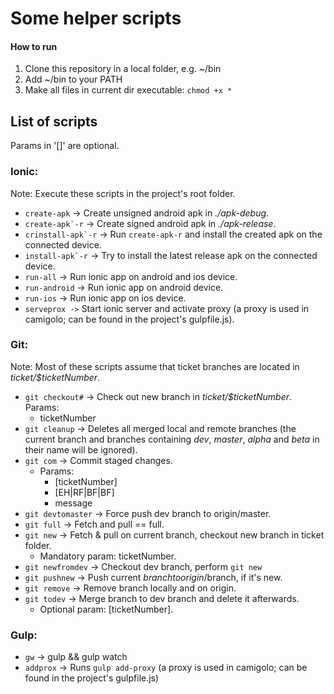 # Some helper scripts

#### How to run

1. Clone this repository in a local folder, e.g. ~/bin
2. Add ~/bin to your PATH
3. Make all files in current dir executable: ```chmod +x *```

## List of scripts
Params in '[]' are optional.

### Ionic:
Note: Execute these scripts in the project's root folder.
- ```create-apk``` -> Create unsigned android apk in _./apk-debug_.
- ```create-apk`-r``` -> Create signed android apk in _./apk-release_.
- ```crinstall-apk`-r``` -> Run ```create-apk-r``` and install the created apk on the connected device.
- ```install-apk`-r``` -> Try to install the latest release apk on the connected device.
- ```run-all``` -> Run ionic app on android and ios device.
- ```run-android``` -> Run ionic app on android device.
- ```run-ios``` -> Run ionic app on ios device.
- ```serveprox ->``` Start ionic server and activate proxy (a proxy is used in camigolo; can be found in the project's gulpfile.js).

### Git:
Note: Most of these scripts assume that ticket branches are located in _ticket/$ticketNumber_.

- ```git checkout#``` -> Check out new branch in _ticket/$ticketNumber_. Params:
    - ticketNumber
- ```git cleanup``` -> Deletes all merged local and remote branches (the current branch and branches containing _dev_, _master_, _alpha_ and _beta_ in their name will be ignored).
- ```git com``` -> Commit staged changes.
    - Params:
        - [ticketNumber]
        - [EH|RF|BF|BF]
        - message
- ```git devtomaster``` -> Force push dev branch to origin/master.
- ```git full``` -> Fetch and pull == full.
- ```git new``` -> Fetch & pull on current branch, checkout new branch in ticket folder.
    - Mandatory param: ticketNumber.
- ```git newfromdev``` -> Checkout dev branch, perform ```git new```
- ```git pushnew``` -> Push current $branch to origin/$branch, if it's new.
- ```git remove``` -> Remove branch locally and on origin.
- ```git todev``` -> Merge branch to dev branch and delete it afterwards.
    - Optional param: [ticketNumber].

### Gulp:
- ```gw``` -> gulp && gulp watch
- ```addprox``` -> Runs ```gulp add-proxy``` (a proxy is used in camigolo; can be found in the project's gulpfile.js)

